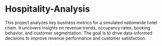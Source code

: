 # Hospitality-Analysis
This project analyzes key business metrics for a simulated nationwide hotel chain. It uncovers insights on revenue trends, occupancy rates, booking behavior, and customer segmentation. The goal is to drive data-informed decisions to improve revenue performance and customer satisfaction.
